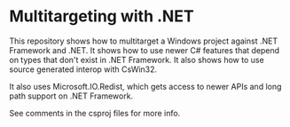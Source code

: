 # Multitargeting with .NET

This repository shows how to multitarget a Windows project against .NET Framework and .NET. It shows how to use newer C# features that depend
on types that don't exist in .NET Framework. It also shows how to use source generated interop with CsWin32.

It also uses Microsoft.IO.Redist, which gets access to newer APIs and long path support on .NET Framework.

See comments in the csproj files for more info.
